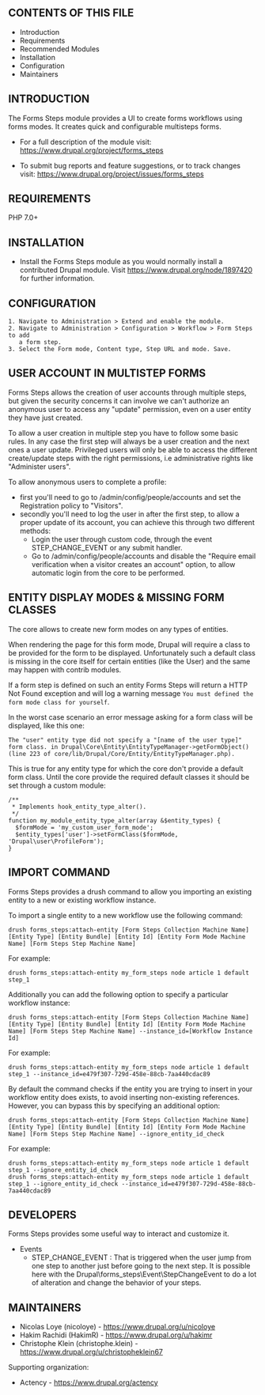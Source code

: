 CONTENTS OF THIS FILE
---------------------

 * Introduction
 * Requirements
 * Recommended Modules
 * Installation
 * Configuration
 * Maintainers


INTRODUCTION
------------

The Forms Steps module provides a UI to create forms workflows using forms
modes. It creates quick and configurable multisteps forms.

 * For a full description of the module visit:
   https://www.drupal.org/project/forms_steps

 * To submit bug reports and feature suggestions, or to track changes visit:
   https://www.drupal.org/project/issues/forms_steps


REQUIREMENTS
------------

PHP 7.0+


INSTALLATION
------------

 * Install the Forms Steps module as you would normally install a contributed
   Drupal module. Visit https://www.drupal.org/node/1897420 for further
   information.


CONFIGURATION
-------------

    1. Navigate to Administration > Extend and enable the module.
    2. Navigate to Administration > Configuration > Workflow > Form Steps to add
       a form step.
    3. Select the Form mode, Content type, Step URL and mode. Save.


USER ACCOUNT IN MULTISTEP FORMS
-------------------------------

Forms Steps allows the creation of user accounts through multiple steps, but given the security
concerns it can involve we can't authorize an anonymous user to access any "update" permission,
even on a user entity they have just created.

To allow a user creation in multiple step you have to follow some basic rules.
In any case the first step will always be a user creation and the next ones a user update.
Privileged users will only be able to access the different create/update steps with the right
permissions, i.e administrative rights like "Administer users".

To allow anonymous users to complete a profile:
* first you'll need to go to /admin/config/people/accounts and set the Registration policy to "Visitors".
* secondly you'll need to log the user in after the first step, to allow a proper update of its account,
you can achieve this through two different methods:
    * Login the user through custom code, through the event STEP_CHANGE_EVENT or any submit handler.
    * Go to /admin/config/people/accounts and disable the "Require email verification when a visitor creates an account"
    option, to allow automatic login from the core to be performed.
 

ENTITY DISPLAY MODES & MISSING FORM CLASSES
-------------------------------------------

The core allows to create new form modes on any types of entities.

When rendering the page for this form mode, Drupal will require a class
to be provided for the form to be displayed.
Unfortunately such a default class is missing in the core itself for
certain entities (like the User) and the same may happen with contrib modules.

If a form step is defined on such an entity Forms Steps will return a HTTP Not Found exception
and will log a warning message `You must defined the form mode class for yourself`.

In the worst case scenario an error message asking for a form class will be displayed, like this one:
```
The "user" entity type did not specify a "[name of the user type]" form class. in Drupal\Core\Entity\EntityTypeManager->getFormObject() (line 223 of core/lib/Drupal/Core/Entity/EntityTypeManager.php).
```

This is true for any entity type for which the core don't provide a default form class.
Until the core provide the required default classes it should be set through a custom module:
```
/**
 * Implements hook_entity_type_alter().
 */
function my_module_entity_type_alter(array &$entity_types) {
  $formMode = 'my_custom_user_form_mode';
  $entity_types['user']->setFormClass($formMode, 'Drupal\user\ProfileForm');
}
```

IMPORT COMMAND
--------------

Forms Steps provides a drush command to allow you importing an existing entity to
a new or existing workflow instance.

To import a single entity to a new workflow use the following command:
```
drush forms_steps:attach-entity [Form Steps Collection Machine Name] [Entity Type] [Entity Bundle] [Entity Id] [Entity Form Mode Machine Name] [Form Steps Step Machine Name]
```
For example:
```
drush forms_steps:attach-entity my_form_steps node article 1 default step_1
```

Additionally you can add the following option to specify a particular workflow instance:
```
drush forms_steps:attach-entity [Form Steps Collection Machine Name] [Entity Type] [Entity Bundle] [Entity Id] [Entity Form Mode Machine Name] [Form Steps Step Machine Name] --instance_id=[Workflow Instance Id]
```
For example:
```
drush forms_steps:attach-entity my_form_steps node article 1 default step_1 --instance_id=e479f307-729d-458e-88cb-7aa440cdac89
```

By default the command checks if the entity you are trying to insert in your workflow entity
does exists, to avoid inserting non-existing references. However, you can bypass this by specifying
an additional option:
```
drush forms_steps:attach-entity [Form Steps Collection Machine Name] [Entity Type] [Entity Bundle] [Entity Id] [Entity Form Mode Machine Name] [Form Steps Step Machine Name] --ignore_entity_id_check
```
For example:
```
drush forms_steps:attach-entity my_form_steps node article 1 default step_1 --ignore_entity_id_check
drush forms_steps:attach-entity my_form_steps node article 1 default step_1 --ignore_entity_id_check --instance_id=e479f307-729d-458e-88cb-7aa440cdac89
```

DEVELOPERS
----------

Forms Steps provides some useful way to interact and customize it.

- Events
  - STEP_CHANGE_EVENT : That is triggered when the user jump from one step to another just before going to the next
  step. It is possible here with the Drupal\forms_steps\Event\StepChangeEvent to do a lot of alteration and change the
  behavior of your steps.

MAINTAINERS
-----------

 * Nicolas Loye (nicoloye) - https://www.drupal.org/u/nicoloye
 * Hakim Rachidi (HakimR) - https://www.drupal.org/u/hakimr
 * Christophe Klein (christophe.klein) - 
 https://www.drupal.org/u/christopheklein67

Supporting organization:

 * Actency - https://www.drupal.org/actency

